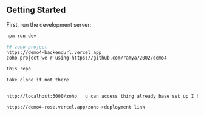 ## Getting Started

First, run the development server:

```bash
npm run dev

## zoho project
https://demo4-backendurl.vercel.app
zoho project we r using https://github.com/ramya72002/demo4

this repo

take clone if not there


http://localhost:3000/zoho   u can access thing already base set up I have done:

https://demo4-rose.vercel.app/zoho->deployment link
```
